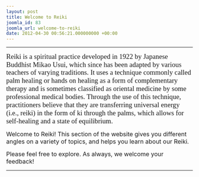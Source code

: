 ```yaml
---
layout: post
title: Welcome to Reiki
joomla_id: 83
joomla_url: welcome-to-reiki
date: 2012-04-30 00:56:21.000000000 +00:00
---
```

<hr />
<p><span style="font-size: 14pt; line-height: 115%; font-family: 'Verdana','sans-serif';"><span style="font-size: 14pt; line-height: 115%; font-family: 'Verdana','sans-serif';">Reiki&nbsp;is a spiritual practice developed in 1922 by Japanese Buddhist Mikao Usui, which since has been adapted by various teachers of varying traditions. It uses a technique commonly called </span></span><span style="font-size: 14pt; font-family: 'Verdana','sans-serif';">palm healing</span><span style="font-size: 14pt; font-family: 'Verdana','sans-serif';"> or </span><span style="font-size: 14pt; font-family: 'Verdana','sans-serif';">hands on healing</span><span style="font-size: 14pt; font-family: 'Verdana','sans-serif';"> as a form of complementary therapy and is sometimes classified as </span><span style="font-size: 14pt; font-family: 'Verdana','sans-serif';">oriental medicine</span><span style="font-size: 14pt; font-family: 'Verdana','sans-serif';"> by some professional medical bodies. Through the use of this technique, practitioners believe that they are transferring universal energy (i.e., reiki) in the form of </span><span style="font-size: 14pt; font-family: 'Verdana','sans-serif';">ki</span><span style="font-size: 14pt; font-family: 'Verdana','sans-serif';"> through the palms, which allows for self-healing and a state of equilibrium.</span></p>
<p><span></span><span style="font-size: 12pt;">Welcome to Reiki! This section of the website gives you different angles on a variety of topics, and helps you learn about our Reiki.<br /></span></p>
<p><span style="font-size: 12pt;">Please feel free to explore. As always, we welcome your feedback!</span></p>
<hr />
<p>&nbsp;</p>
